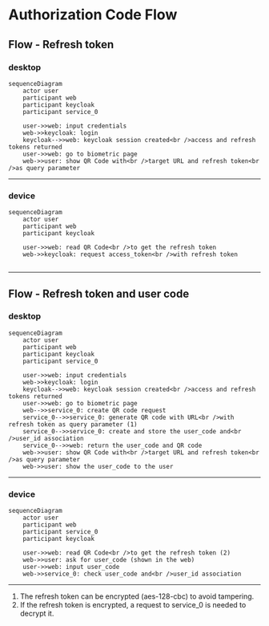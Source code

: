 # Authorization Code Flow

## Flow - Refresh token
### desktop
```mermaid
sequenceDiagram
    actor user
    participant web
    participant keycloak
    participant service_0

    user->>web: input credentials
    web->>keycloak: login
    keycloak-->>web: keycloak session created<br />access and refresh tokens returned
    user->>web: go to biometric page
    web->>user: show QR Code with<br />target URL and refresh token<br />as query parameter
```
---
### device
```mermaid
sequenceDiagram
    actor user
    participant web
    participant keycloak

    user->>web: read QR Code<br />to get the refresh token
    web->>keycloak: request access_token<br />with refresh token
    
```
---

## Flow - Refresh token and user code
### desktop
```mermaid
sequenceDiagram
    actor user
    participant web
    participant keycloak
    participant service_0

    user->>web: input credentials
    web->>keycloak: login
    keycloak-->>web: keycloak session created<br />access and refresh tokens returned
    user->>web: go to biometric page
    web-->>service_0: create QR code request
    service_0-->>service_0: generate QR code with URL<br />with refresh token as query parameter (1)
    service_0-->>service_0: create and store the user_code and<br />user_id association
    service_0-->>web: return the user_code and QR code
    web->>user: show QR Code with<br />target URL and refresh token<br />as query parameter
    web->>user: show the user_code to the user
```
---
### device
```mermaid
sequenceDiagram
    actor user
    participant web
    participant service_0
    participant keycloak

    user->>web: read QR Code<br />to get the refresh token (2)
    web->>user: ask for user_code (shown in the web)
    user->>web: input user_code
    web->>service_0: check user_code and<br />user_id association
```
---
1. The refresh token can be encrypted (aes-128-cbc) to avoid tampering.
2. If the refresh token is encrypted, a request to service_0 is needed to decrypt it.

